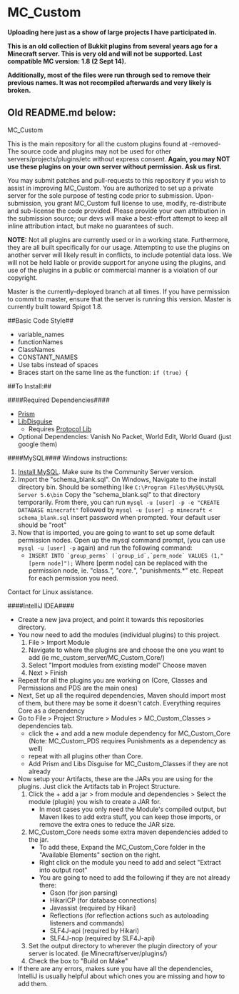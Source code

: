 # MC_Custom

**Uploading here just as a show of large projects I have participated in.**

**This is an old collection of Bukkit plugins from several years ago for a Minecraft server. This is very old and will not be supported. Last compatible MC version: 1.8 (2 Sept 14).**

**Additionally, most of the files were run through sed to remove their previous names. It was not recompiled afterwards and very likely is broken.**

## Old README.md below:

MC_Custom

This is the main repository for all the custom plugins found at -removed-
The source code and plugins may not be used for other servers/projects/plugins/etc without express consent.
**Again, you may NOT use these plugins on your own server without permission. Ask us first.**

  
You may submit patches and pull-requests to this repository if you wish to assist in improving MC_Custom.
You are authorized to set up a private server for the sole purpose of testing code prior to submission.
Upon-submission, you grant MC_Custom full license to use, modify, re-distribute and sub-license the code provided.
Please provide your own attribution in the submission source; our devs will make a best-effort attempt to keep all inline attribution intact, but make no guarantees of such.
  
  
**NOTE:** Not all plugins are currently used or in a working state.
Furthermore, they are all built specifically for our usage.
Attempting to use the plugins on another server will likely result in conflicts, to include potential data loss.
We will not be held liable or provide support for anyone using the plugins, and use of the plugins in a public or commercial manner is a violation of our copyright.
  
  
Master is the currently-deployed branch at all times. If you have permission to commit to master, ensure that the server is running this version.
Master is currently built toward Spigot 1.8.
  
  
##Basic Code Style##
* variable_names
* functionNames
* ClassNames
* CONSTANT_NAMES
* Use tabs instead of spaces
* Braces start on the same line as the function: `if (true) {`
  
  
##To Install:##


####Required Dependencies####
* [Prism](http://discover-prism.com/)
* [LibDisguise](http://ci.md-5.net/job/LibsDisguises/)
    * Requires [Protocol Lib](http://assets.comphenix.net/job/ProtocolLib/)
* Optional Dependencies: Vanish No Packet, World Edit, World Guard (just google them)

####MySQL####
Windows instructions:
1. [Install MySQL](http://dev.mysql.com/downloads/mysql/). Make sure its the Community Server version.
2. Import the "schema_blank.sql". On Windows, Navigate to the install directory bin. Should be something like `C:\Program Files\MySQL\MySQL Server 5.6\bin`
Copy the "schema_blank.sql" to that directory temporarily. From there, you can run `mysql -u [user] -p -e "CREATE DATABASE minecraft"` 
followed by `mysql -u [user] -p minecraft < schema_blank.sql` insert password when prompted. Your default user should be "root"
3. Now that is imported, you are going to want to set up some default permission nodes. Open up the mysql command prompt, (you can use `mysql -u [user] -p` again) and run the following command:
    * ``INSERT INTO `group_perms` (`group_id`,`perm_node` VALUES (1,"[perm node]");`` Where [perm node] can be replaced with the permission node, ie. "class.*", "core.*", "punishments.*" etc. Repeat for each permission you need.

Contact for Linux assistance.

####IntelliJ IDEA####
* Create a new java project, and point it towards this repositories directory.
* You now need to add the modules (individual plugins) to this project.
    1. File > Import Module
    2. Navigate to where the plugins are and choose the one you want to add (ie mc_custom_server/MC_Custom_Core/)
    3. Select "Import modules from existing model" Choose maven
    4. Next > Finish
* Repeat for all the plugins you are working on (Core, Classes and Permissions and PDS are the main ones)
* Next, Set up all the required dependencies, Maven should import most of them, but there may be some it doesn't catch. Everything requires Core as a dependency
* Go to File > Project Structure > Modules > MC_Custom_Classes > dependencies tab.
    * click the + and add a new module dependency for MC_Custom_Core (Note: MC_Custom_PDS requires Punishments as a dependency as well)
    * repeat with all plugins other than Core.
    * Add Prism and Libs Disguise for MC_Custom_Classes if they are not already
* Now setup your Artifacts, these are the JARs you are using for the plugins. Just click the Artifacts tab in Project Structure.
    1. Click the + add a jar > from module and dependencies > Select the module (plugin) you wish to create a JAR for.
        * In most cases you only need the Module's compiled output, but Maven likes to add extra stuff, you can keep those imports, or remove the extra ones to reduce the JAR size.
    2. MC_Custom_Core needs some extra maven dependencies added to the jar.
        * To add these, Expand the MC_Custom_Core folder in the "Available Elements" section on the right.
        * Right click on the module you need to add and select "Extract into output root"
        * You are going to need to add the following if they are not already there:
            * Gson (for json parsing)
            * HikariCP (for database connections)
            * Javassist (required by Hikari)
            * Reflections (for reflection actions such as autoloading listeners and commands)
            * SLF4J-api (required by Hikari)
            * SLF4J-nop (required by SLF4J-api)
    3. Set the output directory to wherever the plugin directory of your server is located. (ie Minecraft/server/plugins/)
    4. Check the box to "Build on Make"
* If there are any errors, makes sure you have all the dependencies, IntelliJ is usually helpful about which ones you are missing and how to add them.
